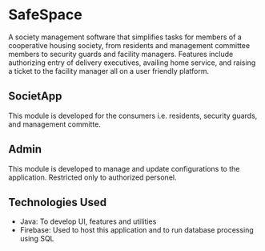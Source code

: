 # SafeSpace
A society management software that simplifies tasks for members of a cooperative housing society, from residents and management committee members to security guards and facility managers. Features include authorizing entry of delivery executives, availing home service, and raising a ticket to the facility manager all on a user friendly platform.

## SocietApp
This module is developed for the consumers i.e. residents, security guards, and management committe.

## Admin
This module is developed to manage and update configurations to the application. Restricted only to authorized personel. 

## Technologies Used 
- Java: To develop UI, features and utilities
- Firebase: Used to host this application and to run database processing using SQL
